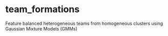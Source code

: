 # team_formations
Feature balanced heterogeneous teams from homogeneous clusters using Gaussian Mixture Models (GMMs)
